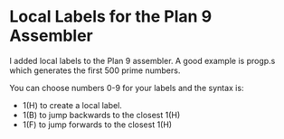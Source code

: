Local Labels for the Plan 9 Assembler
=====================================

I added local labels to the Plan 9 assembler.  A good example is
progp.s which generates the first 500 prime numbers.

You can choose numbers 0-9 for your labels and the syntax is:

* 1(H) to create a local label.
* 1(B) to jump backwards to the closest 1(H)
* 1(F) to jump forwards to the closest 1(H)
